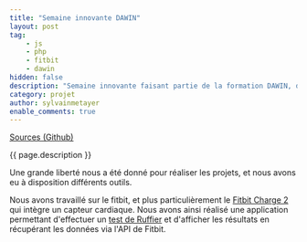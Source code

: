 ```yaml
---
title: "Semaine innovante DAWIN"
layout: post
tag: 
    - js
    - php
    - fitbit
    - dawin
hidden: false
description: "Semaine innovante faisant partie de la formation DAWIN, durant laquelle le but était de réaliser une application innovante."
category: projet
author: sylvainmetayer
enable_comments: true
---
```


[Sources (Github)](https://github.com/sylvainmetayer/semaine-innovante-dawin)

{{ page.description }}

Une grande liberté nous a été donné pour réaliser les projets, et nous avons eu à disposition différents outils.

Nous avons travaillé sur le fitbit, et plus particulièrement le [Fitbit Charge 2](https://www.fitbit.com/fr/charge2) qui intègre un capteur cardiaque. Nous avons ainsi réalisé une application permettant d'effectuer un [test de Ruffier](https://fr.wikipedia.org/wiki/Test_de_Ruffier) et d'afficher les résultats en récupérant les données via l'API de Fitbit.
